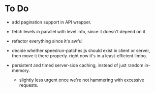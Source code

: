 # To Do

- add pagination support in API wrapper.

- fetch levels in parallel with level info, since it doesn't depend on it

- refactor everything since it's awful

- decide whether speedrun-patches.js should exist in client or server, then
  move it there properly. right now it's in a least-efficient limbo.

- persistent and timed server-side caching, instead of just random in-memory.
  - slightly less urgent once we're not hammering with excessive requests.
